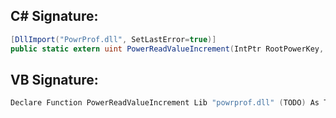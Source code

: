 
## C# Signature:
```cs
[DllImport("PowrProf.dll", SetLastError=true)]
public static extern uint PowerReadValueIncrement(IntPtr RootPowerKey, IntPtr SubGroupOfPowerSettingGuid, IntPtr PowerSettingGuid, ref UInt32 ValueIncrement);
```

## VB Signature:
```cs
Declare Function PowerReadValueIncrement Lib "powrprof.dll" (TODO) As TODO
```
